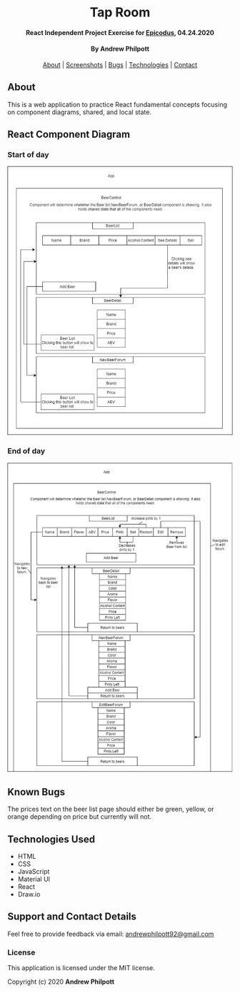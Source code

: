<div align=center>

# Tap Room

#### React Independent Project Exercise for [Epicodus](https://www.epicodus.com/), 04.24.2020

#### By **Andrew Philpott**

[About](#About) | [Screenshots](#Screenshots) | [Bugs](#Known-Bugs) | [Technologies](#Technologies-Used) | [Contact](#Support-and-Contact-Details)

</div>

## About

This is a web application to practice React fundamental concepts focusing on component diagrams, shared, and local state.

## React Component Diagram

### Start of day

<img style="width:600px" src="./public/TapRoom.jpg">

### End of day

<img style="width:600px" src="./public/TapRoomFinish.jpg">

## Known Bugs

The prices text on the beer list page should either be green, yellow, or orange depending on price but currently will not.

## Technologies Used

- HTML
- CSS
- JavaScript
- Material UI
- React
- Draw.io

## Support and Contact Details

Feel free to provide feedback via email: andrewphilpott92@gmail.com

### License

This application is licensed under the MIT license.

Copyright (c) 2020 **Andrew Philpott**
